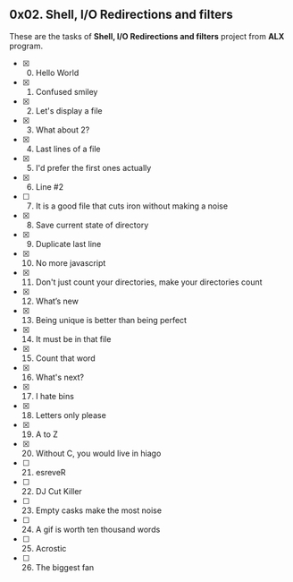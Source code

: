 ## 0x02. Shell, I/O Redirections and filters

These are the tasks of **Shell, I/O Redirections and filters** project from **ALX** program.

- [x] 0. Hello World
- [x] 1. Confused smiley
- [x] 2. Let's display a file
- [x] 3. What about 2?
- [x] 4. Last lines of a file
- [x] 5. I'd prefer the first ones actually
- [x] 6. Line #2
- [ ] 7. It is a good file that cuts iron without making a noise
- [x] 8. Save current state of directory
- [x] 9. Duplicate last line
- [x] 10. No more javascript
- [x] 11. Don't just count your directories, make your directories count
- [x] 12. What’s new
- [x] 13. Being unique is better than being perfect
- [x] 14. It must be in that file
- [x] 15. Count that word
- [x] 16. What's next?
- [x] 17. I hate bins
- [x] 18. Letters only please
- [x] 19. A to Z
- [x] 20. Without C, you would live in hiago
- [ ] 21. esreveR
- [ ] 22. DJ Cut Killer
- [ ] 23. Empty casks make the most noise
- [ ] 24. A gif is worth ten thousand words
- [ ] 25. Acrostic
- [ ] 26. The biggest fan
